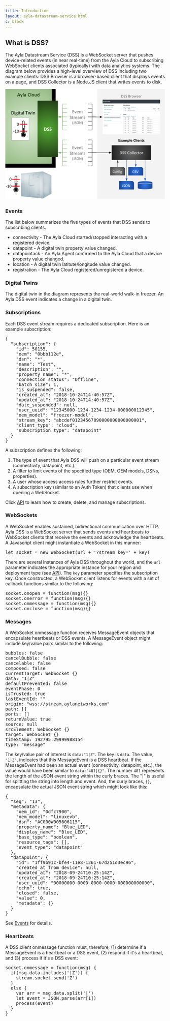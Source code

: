 ```yaml
---
title: Introduction
layout: ayla-datastream-service.html
c: block
---
```


## What is DSS?

The Ayla Datastream Service (DSS) is a WebSocket server that pushes device-related events (in near real-time) from the Ayla Cloud to subscribing WebSocket clients associated (typically) with data analytics systems. The diagram below provides a high-level overview of DSS including two example clients: DSS Browser is a browser-based client that displays events on a page, and DSS Collector is a Node.JS client that writes events to disk.

<img src="ayla-dss.png" width="550">

### Events

The list below summarizes the five types of events that DSS sends to subscribing clients.

* connectivity - The Ayla Cloud started/stopped interacting with a registered device.
* datapoint - A digital twin property value changed.
* datapointack - An Ayla Agent confirmed to the Ayla Cloud that a device property value changed.
* location - A digital twin latitute/longitude value changed.
* registration - The Ayla Cloud registered/unregistered a device.

### Digital Twins

The digital twin in the diagram represents the real-world walk-in freezer. An Ayla DSS event indicates a change in a digital twin. 

### Subscriptions

Each DSS event stream requires a dedicated subscription. Here is an example subscription:

<pre>
{
  "subscription": {
    "id": 50155,
    "oem": "0bbb112e",
    "dsn": "*",
    "name": "Test",
    "description": "",
    "property_name": "*",
    "connection_status": "Offline",
    "batch_size": 1,
    "is_suspended": false,
    "created_at": "2018-10-24T14:40:57Z",
    "updated_at": "2018-10-24T14:40:57Z",
    "date_suspended": null,
    "user_uuid": "12345000-1234-1234-1234-000000012345",
    "oem_model": "freezer-model",
    "stream_key": "abcdef01234567890000000000000001",
    "client_type": "cloud",
    "subscription_type": "datapoint"
  }
}
</pre>

A subscription defines the following:

1. The type of event that Ayla DSS will push on a particular event stream (connectivity, datapoint, etc.).
1. A filter to limit events of the specified type (OEM, OEM models, DSNs, properties). 
1. A user whose access access rules further restrict events.
1. A subscription key (similar to an Auth Token) that clients use when opening a WebSocket. 

Click [API](../../api) to learn how to create, delete, and manage subscriptions.

### WebSockets

A WebSocket enables sustained, bidirectional communication over HTTP. Ayla DSS is a WebSocket server that sends events and heartbeats to WebSocket clients that receive the events and acknowledge the heartbeats. A Javascript client might instantiate a WebSocket in this manner: 

<pre>
let socket = new WebSocket(url + '?stream_key=' + key)
</pre>

There are several instances of Ayla DSS throughout the world, and the <code>url</code> parameter indicates the appropriate instance for your region and deployment type (see [API](../../api)). The <code>key</code> parameter specifies the subscription key. Once constructed, a WebSocket client listens for events with a set of callback functions similar to the following:

<pre>
socket.onopen = function(msg){}
socket.onerror = function(msg){}
socket.onmessage = function(msg){}
socket.onclose = function(msg){}
</pre>

### Messages

A WebSocket onmessage function receives MessageEvent objects that encapsulate heartbeats or DSS events. A MessageEvent object might include key/value pairs similar to the following: 

<pre>
bubbles: false
cancelBubble: false
cancelable: false
composed: false
currentTarget: WebSocket {}
data: "1|Z"
defaultPrevented: false
eventPhase: 0
isTrusted: true
lastEventId: ""
origin: "wss://stream.aylanetworks.com"
path: []
ports: []
returnValue: true
source: null
srcElement: WebSocket {}
target: WebSocket {}
timeStamp: 192795.29999988154
type: "message"
</pre>

The key/value pair of interest is <code>data:"1&#124;Z"</code>. The key is <code>data</code>. The value, <code>"1&#124;Z"</code>, indicates that this MessageEvent is a DSS heartbeat. If the MessageEvent had been an actual event (connectivity, datapoint, etc.), the value would have been similar to <code>data:"481&#124;{}"</code>. The number <code>481</code> represents the length of the JSON event string within the curly braces. The "&#124;" is useful for splitting the string into length and event. And, the curly braces, <code>{}</code>, encapsulate the actual JSON event string which might look like this:

<pre>
{
  "seq": "13",
  "metadata": {
    "oem_id": "0dfc7900",
    "oem_model": "linuxevb",
    "dsn": "AC000W005606115",
    "property_name": "Blue_LED",
    "display_name": "Blue_LED",
    "base_type": "boolean",
    "resource_tags": [],
    "event_type": "datapoint"
  },
  "datapoint": {
    "id": "1ff9b91c-bfe4-11e8-1261-67d251d3ec96",
    "created_at_from_device": null,
    "updated_at": "2018-09-24T10:25:14Z",
    "created_at": "2018-09-24T10:25:14Z",
    "user_uuid": "00000000-0000-0000-0000-000000000000",
    "echo": true,
    "closed": false,
    "value": 0,
    "metadata": {}
  }
}
</pre>

See [Events](../../events) for details.

### Heartbeats

A DSS client onmessage function must, therefore, (1) determine if a MessageEvent is a heartbeat or a DSS event, (2) respond if it's a heartbeat, and (3) process if it's a DSS event: 

<pre>
socket.onmessage = function(msg) {
  if(msg.data.includes('|Z')) {
    stream.socket.send('Z')
  }
  else {
    var arr = msg.data.split('|')
    let event = JSON.parse(arr[1])
    process(event)
  }
}
</pre>
